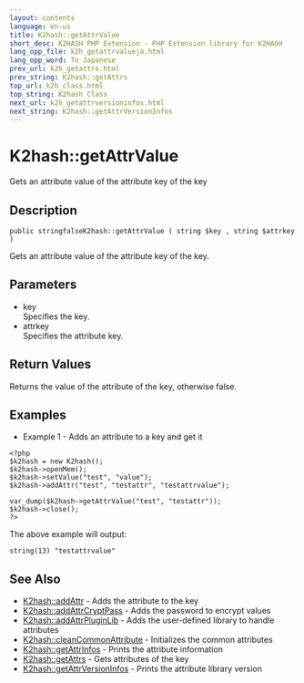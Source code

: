 ```yaml
---
layout: contents
language: en-us
title: K2hash::getAttrValue
short_desc: K2HASH PHP Extension - PHP Extension library for K2HASH
lang_opp_file: k2h_getattrvalueja.html
lang_opp_word: To Japanese
prev_url: k2h_getattrs.html
prev_string: K2hash::getAttrs
top_url: k2h_class.html
top_string: K2hash Class
next_url: k2h_getattrversioninfos.html
next_string: K2hash::getAttrVersionInfos
---
```


# K2hash::getAttrValue
Gets an attribute value of the attribute key of the key

## Description

```
public stringfalseK2hash::getAttrValue ( string $key , string $attrkey )
```

Gets an attribute value of the attribute key of the key. 

## Parameters
- key  
Specifies the key.
- attrkey  
Specifies the attribute key.

## Return Values
Returns the value of the attribute of the key, otherwise false. 

## Examples
- Example 1 - Adds an attribute to a key and get it

```
<?php
$k2hash = new K2hash();
$k2hash->openMem();
$k2hash->setValue("test", "value");
$k2hash->addAttr("test", "testattr", "testattrvalue");

var_dump($k2hash->getAttrValue("test", "testattr"));
$k2hash->close();
?>
```

The above example will output:

```
string(13) "testattrvalue"
```


## See Also
- [K2hash::addAttr](k2h_addattr.html) - Adds the attribute to the key
- [K2hash::addAttrCryptPass](k2h_addattrcryptpass.html) - Adds the password to encrypt values
- [K2hash::addAttrPluginLib](k2h_addattrpluginlib.html) - Adds the user-defined library to handle attributes
- [K2hash::cleanCommonAttribute](k2h_cleancommonattribute.html) - Initializes the common attributes
- [K2hash::getAttrInfos](k2h_getattrinfos.html) - Prints the attribute information
- [K2hash::getAttrs](k2h_getattrs.html) - Gets attributes of the key
- [K2hash::getAttrVersionInfos](k2h_getattrversioninfos.html) - Prints the attribute library version
